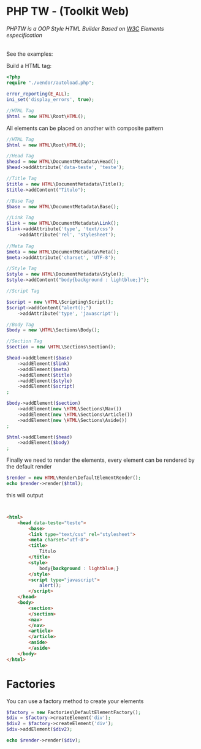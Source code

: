 # PHP TW - (Toolkit Web)

###### PHPTW is a OOP Style HTML Builder Based on [W3C](http://www.w3.org/TR/html-markup/elements-by-function.html) Elements especification

See the examples:

Build a HTML tag:

```php
<?php
require "./vendor/autoload.php";

error_reporting(E_ALL);
ini_set('display_errors', true);

//HTML Tag
$html = new HTML\Root\HTML();
```

All elements can be placed on another with composite pattern

```php
//HTML Tag
$html = new HTML\Root\HTML();

//Head Tag
$head = new HTML\DocumentMetadata\Head();
$head->addAttribute('data-teste', 'teste');

//Title Tag
$title = new HTML\DocumentMetadata\Title();
$title->addContent("Título");

//Base Tag
$base = new HTML\DocumentMetadata\Base();

//Link Tag
$link = new HTML\DocumentMetadata\Link();
$link->addAttribute('type', 'text/css')
    ->addAttribute('rel', 'stylesheet');
    
//Meta Tag
$meta = new HTML\DocumentMetadata\Meta();
$meta->addAttribute('charset', 'UTF-8');

//Style Tag
$style = new HTML\DocumentMetadata\Style();
$style->addContent("body{background : lightblue;}");

//Script Tag

$script = new \HTML\Scripting\Script();
$script->addContent("alert();")
    ->addAttribute('type', 'javascript');

//Body Tag
$body = new \HTML\Sections\Body();

//Section Tag
$section = new \HTML\Sections\Section();

$head->addElement($base)
    ->addElement($link)
    ->addElement($meta)
    ->addElement($title)
    ->addElement($style)
    ->addElement($script)
;

$body->addElement($section)
    ->addElement(new \HTML\Sections\Nav())
    ->addElement(new \HTML\Sections\Article())
    ->addElement(new \HTML\Sections\Aside())
;

$html->addElement($head)
    ->addElement($body)
;
```


Finally we need to render the elements, every element can be rendered by the default render

```php
$render = new HTML\Render\DefaultElementRender();
echo $render->render($html);
```
this will output 

```html


<html>
    <head data-teste="teste">
        <base>
        <link type="text/css" rel="stylesheet">
        <meta charset="utf-8">
        <title>
            Título
        </title>
        <style>
            body{background : lightblue;}
        </style>
        <script type="javascript">
            alert();
        </script>
    </head>
    <body>
        <section>
        </section>
        <nav>
        </nav>
        <article>
        </article>
        <aside>
        </aside>
    </body>
</html>

```

# Factories
You can use a factory method to create your elements

```php
$factory = new Factories\DefaultElementFactory();
$div = $factory->createElement('div');
$div2 = $factory->createElement('div');
$div->addElement($div2);

echo $render->render($div);
```
